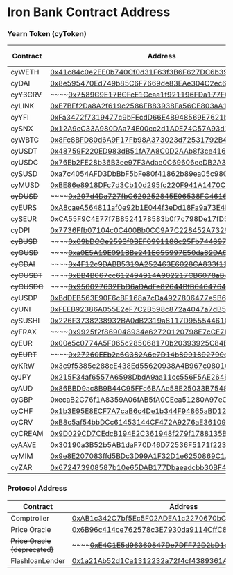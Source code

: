 # Iron Bank Contract Address

### Yearn Token (cyToken)

| Contract    | Address                                                                                                                                   | Flash Loans |
| ----------- | ----------------------------------------------------------------------------------------------------------------------------------------- | ----------- |
| cyWETH      | [0x41c84c0e2EE0b740Cf0d31F63f3B6F627DC6b393](https://etherscan.io/address/0x41c84c0e2ee0b740cf0d31f63f3b6f627dc6b393)                     | Yes         |
| cyDAI       | [0x8e595470Ed749b85C6F7669de83EAe304C2ec68F](https://etherscan.io/address/0x8e595470ed749b85c6f7669de83eae304c2ec68f)                     | Yes         |
| ~~cyY3CRV~~ | \~\~\~\~[~~0x7589C9E17BCFcE1Ccaa1f921196FDa177F0207Fc~~](https://etherscan.io/address/0x7589c9e17bcfce1ccaa1f921196fda177f0207fc)\~\~\~\~ | ~~No~~      |
| cyLINK      | [0xE7BFf2Da8A2f619c2586FB83938Fa56CE803aA16](https://etherscan.io/address/0xe7bff2da8a2f619c2586fb83938fa56ce803aa16)                     | Yes         |
| cyYFI       | [0xFa3472f7319477c9bFEcdD66E4B948569E7621b9](https://etherscan.io/address/0xfa3472f7319477c9bfecdd66e4b948569e7621b9)                     | Yes         |
| cySNX       | [0x12A9cC33A980DAa74E00cc2d1A0E74C57A93d12C](https://etherscan.io/address/0x12a9cc33a980daa74e00cc2d1a0e74c57a93d12c)                     | Yes         |
| cyWBTC      | [0x8Fc8BFD80d6A9F17Fb98A373023d72531792B431](https://etherscan.io/address/0x8fc8bfd80d6a9f17fb98a373023d72531792b431)                     | Yes         |
| cyUSDT      | [0x48759F220ED983dB51fA7A8C0D2AAb8f3ce4166a](https://etherscan.io/address/0x48759f220ed983db51fa7a8c0d2aab8f3ce4166a)                     | Yes         |
| cyUSDC      | [0x76Eb2FE28b36B3ee97F3Adae0C69606eeDB2A37c](https://etherscan.io/address/0x76eb2fe28b36b3ee97f3adae0c69606eedb2a37c)                     | Yes         |
| cySUSD      | [0xa7c4054AFD3DbBbF5bFe80f41862b89ea05c9806](https://etherscan.io/address/0xa7c4054afd3dbbbf5bfe80f41862b89ea05c9806)                     | Yes         |
| cyMUSD      | [0xBE86e8918DFc7d3Cb10d295fc220F941A1470C5c](https://etherscan.io/address/0xbe86e8918dfc7d3cb10d295fc220f941a1470c5c)                     | Yes         |
| ~~cyDUSD~~  | \~\~\~\~[~~0x297d4Da727fbC629252845E96538FC46167e453A~~](https://etherscan.io/address/0x297d4da727fbc629252845e96538fc46167e453a)\~\~\~\~ | ~~Yes~~     |
| cyEURS      | [0xA8caeA564811af0e92b1E044f3eDd18Fa9a73E4F](https://etherscan.io/address/0xa8caea564811af0e92b1e044f3edd18fa9a73e4f)                     | Yes         |
| cySEUR      | [0xCA55F9C4E77f7B8524178583b0f7c798De17fD54](https://etherscan.io/address/0xca55f9c4e77f7b8524178583b0f7c798de17fd54)                     | Yes         |
| cyDPI       | [0x7736Ffb07104c0C400Bb0CC9A7C228452A732992](https://etherscan.io/address/0x7736ffb07104c0c400bb0cc9a7c228452a732992)                     | Yes         |
| ~~cyBUSD~~  | \~\~\~\~[~~0x09bDCCe2593f0BEF0991188c25Fb744897B6572d~~](https://etherscan.io/address/0x09bdcce2593f0bef0991188c25fb744897b6572d)\~\~\~\~ | ~~Yes~~     |
| ~~cyGUSD~~  | \~\~\~\~[~~0xa0E5A19E091BBe241E655997E50da82DA676b083~~](https://etherscan.io/address/0xa0e5a19e091bbe241e655997e50da82da676b083)\~\~\~\~ | ~~Yes~~     |
| ~~cyCDAI~~  | \~\~\~\~[~~0x4F12c9DABB5319A252463E6028CA833f1164d045~~](https://etherscan.io/address/0x4f12c9dabb5319a252463e6028ca833f1164d045)\~\~\~\~ | ~~No~~      |
| ~~cyCUSDT~~ | \~\~\~\~[~~0xBB4B067cc612494914A902217CB6078aB4728E36~~](https://etherscan.io/address/0xbb4b067cc612494914a902217cb6078ab4728e36)\~\~\~\~ | ~~No~~      |
| ~~cyCUSDC~~ | \~\~\~\~[~~0x950027632FbD6aDAdFe82644BfB64647642B6C09~~](https://etherscan.io/address/0x950027632fbd6adadfe82644bfb64647642b6c09)\~\~\~\~ | ~~No~~      |
| cyUSDP      | [0xBdDEB563E90F6cBF168a7cDa4927806477e5B6c6](https://etherscan.io/address/0xbddeb563e90f6cbf168a7cda4927806477e5b6c6)                     | Yes         |
| cyUNI       | [0xFEEB92386A055E2eF7C2B598c872a4047a7dB59F](https://etherscan.io/address/0xFEEB92386A055E2eF7C2B598c872a4047a7dB59F)                     | Yes         |
| cySUSHI     | [0x226F3738238932BA0dB2319a8117D9555446102f](https://etherscan.io/address/0x226F3738238932BA0dB2319a8117D9555446102f)                     | Yes         |
| ~~cyFRAX~~  | \~\~\~\~[~~0x9925f2f869048934e62720120798E7cCE7E777BB~~](https://etherscan.io/address/0x9925f2f869048934e62720120798E7cCE7E777BB)\~\~\~\~ | ~~Yes~~     |
| cyEUR       | [0x00e5c0774A5F065c285068170b20393925C84BF3](https://etherscan.io/address/0x00e5c0774A5F065c285068170b20393925C84BF3)                     | No          |
| ~~cyEURT~~  | \~\~\~\~[~~0x27260EEb2a6C382A6e7D14b8991892790ca929bb~~](https://etherscan.io/address/0x27260EEb2a6C382A6e7D14b8991892790ca929bb)\~\~\~\~ | ~~Yes~~     |
| cyKRW       | [0x3c9f5385c288cE438Ed55620938A4B967c080101](https://etherscan.io/address/0x3c9f5385c288cE438Ed55620938A4B967c080101)                     | No          |
| cyJPY       | [0x215F34af6557A6598DbdA9aa11cc556F5AE264B1](https://etherscan.io/address/0x215F34af6557A6598DbdA9aa11cc556F5AE264B1)                     | No          |
| cyAUD       | [0x86BBD9ac8B9B44C95FFc6BAAe58E25033B7548AA](https://etherscan.io/address/0x86BBD9ac8B9B44C95FFc6BAAe58E25033B7548AA)                     | No          |
| cyGBP       | [0xecaB2C76f1A8359A06fAB5fA0CEea51280A97eCF](https://etherscan.io/address/0xecaB2C76f1A8359A06fAB5fA0CEea51280A97eCF)                     | No          |
| cyCHF       | [0x1b3E95E8ECF7A7caB6c4De1b344F94865aBD12d5](https://etherscan.io/address/0x1b3E95E8ECF7A7caB6c4De1b344F94865aBD12d5)                     | No          |
| cyCRV       | [0xB8c5af54bbDCc61453144CF472A9276aE36109F9](https://etherscan.io/address/0xB8c5af54bbDCc61453144CF472A9276aE36109F9)                     | Yes         |
| cyCREAM     | [0x9D029CD7CEdcB194E2C361948f279f1788135BB2](https://etherscan.io/address/0x9D029CD7CEdcB194E2C361948f279f1788135BB2)                     | No          |
| cyAAVE      | [0x30190a3B52b5AB1daF70D46D72536F5171f22340](https://etherscan.io/address/0x30190a3B52b5AB1daF70D46D72536F5171f22340)                     | Yes         |
| cyMIM       | [0x9e8E207083ffd5BDc3D99A1F32D1e6250869C1A9](https://etherscan.io/address/0x9e8E207083ffd5BDc3D99A1F32D1e6250869C1A9)                     | Yes         |
| cyZAR       | [0x672473908587b10e65DAB177Dbaeadcbb30BF40B](https://etherscan.io/address/0x672473908587b10e65DAB177Dbaeadcbb30BF40B)                     | No          |

### Protocol Address

| Contract                      | Address                                                                                                                                   |
| ----------------------------- | ----------------------------------------------------------------------------------------------------------------------------------------- |
| Comptroller                   | [0xAB1c342C7bf5Ec5F02ADEA1c2270670bCa144CbB](https://etherscan.io/address/0xab1c342c7bf5ec5f02adea1c2270670bca144cbb)                     |
| Price Oracle                  | [0x6B96c414ce762578c3E7930da9114CffC88704Cb](https://etherscan.io/address/0x6b96c414ce762578c3e7930da9114cffc88704cb)                     |
| ~~Price Oracle (deprecated)~~ | \~\~\~\~[~~0xE4C1E5d96360847De7DFF72D2bD1c4B3d4284E97~~](https://etherscan.io/address/0xe4c1e5d96360847de7dff72d2bd1c4b3d4284e97)\~\~\~\~ |
| FlashloanLender               | [0x1a21Ab52d1Ca1312232a72f4cf4389361A479829](https://etherscan.io/address/0x1a21Ab52d1Ca1312232a72f4cf4389361A479829)                     |
